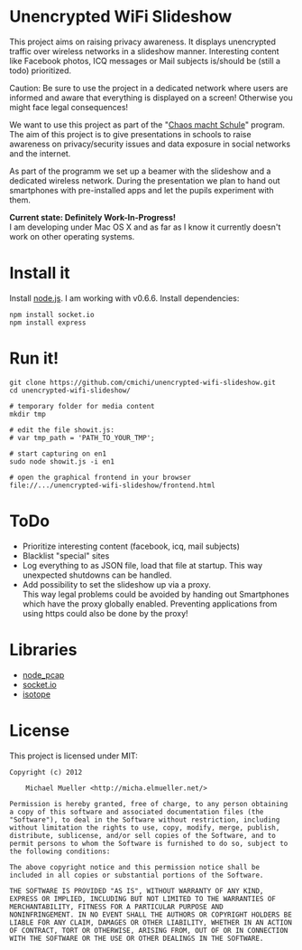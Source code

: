 # Unencrypted WiFi Slideshow

This project aims on raising privacy awareness. It displays unencrypted 
traffic over wireless networks in a slideshow manner.
Interesting content like Facebook photos, ICQ messages or Mail subjects 
is/should be (still a todo) prioritized.

Caution: Be sure to use the project in a dedicated network where users are
informed and aware that everything is displayed on a screen! 
Otherwise you might face legal consequences!

We want to use this project as part of the "[Chaos macht Schule](http://ulm.ccc.de/ChaosMachtSchule)" 
program. The aim of this project is to give presentations in schools to raise 
awareness on privacy/security issues and data exposure in social networks and
the internet.

As part of the programm we set up a beamer with the slideshow and a dedicated 
wireless network. During the presentation we plan to hand out smartphones with
pre-installed apps and let the pupils experiment with them.

**Current state: Definitely Work-In-Progress!**   
I am developing under Mac OS X and as far as I know it currently doesn't work
on other operating systems.
		

# Install it

Install [node.js](https://github.com/joyent/node). I am working with v0.6.6.
Install dependencies:

	npm install socket.io
	npm install express

		
# Run it!

	git clone https://github.com/cmichi/unencrypted-wifi-slideshow.git
	cd unencrypted-wifi-slideshow/
	
	# temporary folder for media content
	mkdir tmp 
	
	# edit the file showit.js:
	# var tmp_path = 'PATH_TO_YOUR_TMP';
	
	# start capturing on en1
	sudo node showit.js -i en1
	
	# open the graphical frontend in your browser
	file://.../unencrypted-wifi-slideshow/frontend.html


# ToDo

 * Prioritize interesting content (facebook, icq, mail subjects)
 * Blacklist "special" sites
 * Log everything to as JSON file, load that file at startup.
   This way unexpected shutdowns can be handled.
 * Add possibility to set the slideshow up via a proxy.  
   This way legal problems could be avoided by handing out Smartphones
   which have the proxy globally enabled. Preventing applications from 
   using https could also be done by the proxy!


# Libraries

 * [node_pcap](https://github.com/mranney/node_pcap)
 * [socket.io](https://github.com/LearnBoost/socket.io)
 * [isotope](https://github.com/desandro/isotope)


# License

This project is licensed under MIT:

	Copyright (c) 2012
	
		Michael Mueller <http://micha.elmueller.net/>
	
	Permission is hereby granted, free of charge, to any person obtaining
	a copy of this software and associated documentation files (the
	"Software"), to deal in the Software without restriction, including
	without limitation the rights to use, copy, modify, merge, publish,
	distribute, sublicense, and/or sell copies of the Software, and to
	permit persons to whom the Software is furnished to do so, subject to
	the following conditions:

	The above copyright notice and this permission notice shall be
	included in all copies or substantial portions of the Software.

	THE SOFTWARE IS PROVIDED "AS IS", WITHOUT WARRANTY OF ANY KIND,
	EXPRESS OR IMPLIED, INCLUDING BUT NOT LIMITED TO THE WARRANTIES OF
	MERCHANTABILITY, FITNESS FOR A PARTICULAR PURPOSE AND
	NONINFRINGEMENT. IN NO EVENT SHALL THE AUTHORS OR COPYRIGHT HOLDERS BE
	LIABLE FOR ANY CLAIM, DAMAGES OR OTHER LIABILITY, WHETHER IN AN ACTION
	OF CONTRACT, TORT OR OTHERWISE, ARISING FROM, OUT OF OR IN CONNECTION
	WITH THE SOFTWARE OR THE USE OR OTHER DEALINGS IN THE SOFTWARE.
